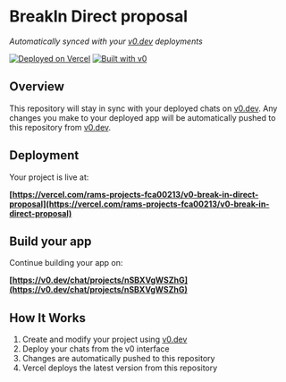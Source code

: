 # BreakIn Direct proposal

*Automatically synced with your [v0.dev](https://v0.dev) deployments*

[![Deployed on Vercel](https://img.shields.io/badge/Deployed%20on-Vercel-black?style=for-the-badge&logo=vercel)](https://vercel.com/rams-projects-fca00213/v0-break-in-direct-proposal)
[![Built with v0](https://img.shields.io/badge/Built%20with-v0.dev-black?style=for-the-badge)](https://v0.dev/chat/projects/nSBXVgWSZhG)

## Overview

This repository will stay in sync with your deployed chats on [v0.dev](https://v0.dev).
Any changes you make to your deployed app will be automatically pushed to this repository from [v0.dev](https://v0.dev).

## Deployment

Your project is live at:

**[https://vercel.com/rams-projects-fca00213/v0-break-in-direct-proposal](https://vercel.com/rams-projects-fca00213/v0-break-in-direct-proposal)**

## Build your app

Continue building your app on:

**[https://v0.dev/chat/projects/nSBXVgWSZhG](https://v0.dev/chat/projects/nSBXVgWSZhG)**

## How It Works

1. Create and modify your project using [v0.dev](https://v0.dev)
2. Deploy your chats from the v0 interface
3. Changes are automatically pushed to this repository
4. Vercel deploys the latest version from this repository
